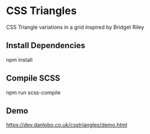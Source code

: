 # CSS Triangles
CSS Triangle variations in a grid inspired by Bridget Riley

## Install Dependencies
npm install

## Compile SCSS
npm run scss-compile

## Demo
https://dev.danlobo.co.uk/csstriangles/demo.html

